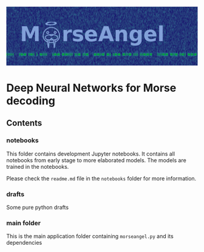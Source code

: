 ![MorseAngel banner](doc/img/morseangel_banner.png)

# Deep Neural Networks for Morse decoding

## Contents

### notebooks

This folder contains development Jupyter notebooks. It contains all notebooks from early stage to more elaborated models. The models are trained in the notebooks.

Please check the `readme.md` file in the `notebooks` folder for more information.

### drafts

Some pure python drafts

### main folder

This is the main application folder containing `morseangel.py` and its dependencies

